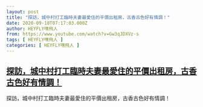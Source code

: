 ```yaml
---
layout: post
title: "探訪，城中村打工臨時夫妻最愛住的平價出租房，古香古色好有情調！"
date: 2020-09-18T07:17:03.000Z
author: HEYFLY嘿飛人
from: https://www.youtube.com/watch?v=Gw3qJDXVz-s
tags: [ HEYFLY嘿飛人 ]
categories: [ HEYFLY嘿飛人 ]
---
```

<!--1600413423000-->
[探訪，城中村打工臨時夫妻最愛住的平價出租房，古香古色好有情調！](https://www.youtube.com/watch?v=Gw3qJDXVz-s)
------

<div>
探訪，城中村打工臨時夫妻最愛住的平價出租房，古香古色好有情調！
</div>
